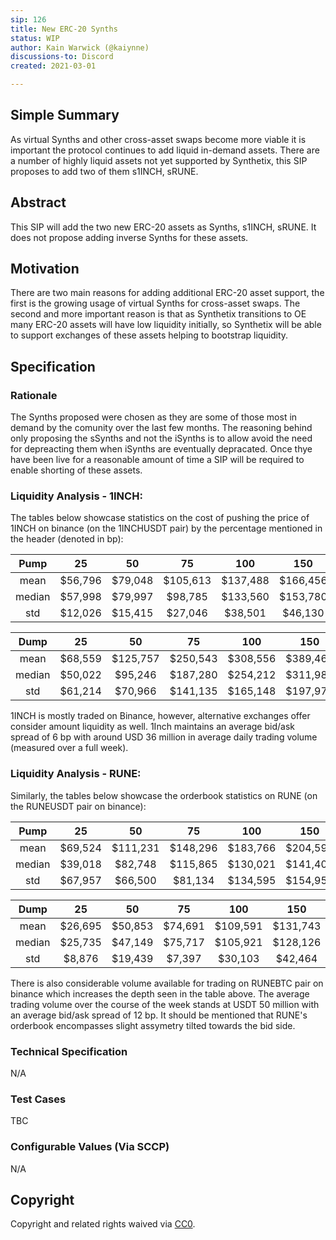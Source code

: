 ```yaml
---
sip: 126
title: New ERC-20 Synths
status: WIP
author: Kain Warwick (@kaiynne)
discussions-to: Discord
created: 2021-03-01

---
```


## Simple Summary
<!--"If you can't explain it simply, you don't understand it well enough." Simply describe the outcome the proposed changes intends to achieve. This should be non-technical and accessible to a casual community member.-->
As virtual Synths and other cross-asset swaps become more viable it is important the protocol continues to add liquid in-demand assets. There are a number of highly liquid assets not yet supported by Synthetix, this SIP proposes to add two of them s1INCH, sRUNE.

## Abstract
<!--A short (~200 word) description of the proposed change, the abstract should clearly describe the proposed change. This is what *will* be done if the SIP is implemented, not *why* it should be done or *how* it will be done. If the SIP proposes deploying a new contract, write, "we propose to deploy a new contract that will do x".-->
This SIP will add the two new ERC-20 assets as Synths, s1INCH, sRUNE. It does not propose adding inverse Synths for these assets.

## Motivation
<!--This is the problem statement. This is the *why* of the SIP. It should clearly explain *why* the current state of the protocol is inadequate.  It is critical that you explain *why* the change is needed, if the SIP proposes changing how something is calculated, you must address *why* the current calculation is innaccurate or wrong. This is not the place to describe how the SIP will address the issue!-->
There are two main reasons for adding additional ERC-20 asset support, the first is the growing usage of virtual Synths for cross-asset swaps. The second and more important reason is that as Synthetix transitions to OE many ERC-20 assets will have low liquidity initially, so Synthetix will be able to support exchanges of these assets helping to bootstrap liquidity. 

## Specification
<!--The specification should describe the syntax and semantics of any new feature, there are five sections
1. Rationale
2. Technical Specification
3. Test Cases
4. Configurable Values
-->

### Rationale
<!--This is where you explain the reasoning behind how you propose to solve the problem. Why did you propose to implement the change in this way, what were the considerations and trade-offs. The rationale fleshes out what motivated the design and why particular design decisions were made. It should describe alternate designs that were considered and related work. The rationale may also provide evidence of consensus within the community, and should discuss important objections or concerns raised during discussion.-->
The Synths proposed were chosen as they are some of those most in demand by the comunity over the last few months. The reasoning behind only proposing the sSynths and not the iSynths is to allow avoid the need for depreacting them when iSynths are eventually depracated. Once thye have been live for a reasonable amount of time a SIP will be required to enable shorting of these assets.

### Liquidity Analysis - 1INCH:

The tables below showcase statistics on the cost of pushing the price of 1INCH on binance (on the 1INCHUSDT pair) by the percentage mentioned in the header (denoted in bp):  

|  Pump  	|    25   	|    50   	|    75    	|    100   	|    150   	|    200   	|    400   	|    600   	|     800    	|    1000    	|
|:------:	|:-------:	|:-------:	|:--------:	|:--------:	|:--------:	|:--------:	|:--------:	|:--------:	|:----------:	|:----------:	|
|  mean  	| $56,796 	| $79,048 	| $105,613 	| $137,488 	| $166,456 	| $207,182 	| $453,708 	| $801,630 	| $1,191,356 	| $1,756,847 	|
| median 	| $57,998 	| $79,997 	|  $98,785 	| $133,560 	| $153,780 	| $179,074 	| $366,420 	| $671,488 	| $1,093,728 	| $1,577,410 	|
|   std  	| $12,026 	| $15,415 	|  $27,046 	|  $38,501 	|  $46,130 	|  $60,952 	| $212,806 	| $365,072 	|  $465,601  	|  $923,797  	|

|  Dump  	|    25   	|    50    	|    75    	|    100   	|    150   	|    200   	|    400   	|    600   	|     800    	|    1000    	|
|:------:	|:-------:	|:--------:	|:--------:	|:--------:	|:--------:	|:--------:	|:--------:	|:--------:	|:----------:	|:----------:	|
|  mean  	| $68,559 	| $125,757 	| $250,543 	| $308,556 	| $389,461 	| $429,370 	| $681,888 	| $875,155 	| $1,051,078 	| $1,246,203 	|
| median 	| $50,022 	|  $95,246 	| $187,280 	| $254,212 	| $311,988 	| $348,612 	| $653,752 	| $829,534 	| $1,022,643 	| $1,246,826 	|
|   std  	| $61,214 	|  $70,966 	| $141,135 	| $165,148 	| $197,977 	| $210,618 	| $154,716 	| $174,454 	|  $139,609  	|  $211,652  	|

1INCH is mostly traded on Binance, however, alternative exchanges offer consider amount liquidity as well. 1Inch maintains an average bid/ask spread of 6 bp  with around USD 36 million in average daily trading volume (measured over a full week).


### Liquidity Analysis - RUNE:

Similarly, the tables below showcase the orderbook statistics on RUNE (on the RUNEUSDT pair on binance):  

|  Pump  	|    25   	|    50    	|    75    	|    100   	|    150   	|    200   	|    400   	|     600    	|     800    	|    1000    	|
|:------:	|:-------:	|:--------:	|:--------:	|:--------:	|:--------:	|:--------:	|:--------:	|:----------:	|:----------:	|:----------:	|
|  mean  	| $69,524 	| $111,231 	| $148,296 	| $183,766 	| $204,593 	| $281,115 	| $724,894 	| $1,016,487 	| $1,273,839 	| $1,433,138 	|
| median 	| $39,018 	|  $82,748 	| $115,865 	| $130,021 	| $141,407 	| $242,320 	| $762,496 	|  $963,728  	| $1,205,664 	| $1,365,055 	|
|   std  	| $67,957 	|  $66,500 	|  $81,134 	| $134,595 	| $154,953 	| $138,044 	| $374,762 	|  $506,396  	|  $544,376  	|  $609,127  	|


|  Dump  	|    25   	|    50   	|    75   	|    100   	|    150   	|    200   	|    400   	|    600   	|    800   	|    1000    	|
|:------:	|:-------:	|:-------:	|:-------:	|:--------:	|:--------:	|:--------:	|:--------:	|:--------:	|:--------:	|:----------:	|
|  mean  	| $26,695 	| $50,853 	| $74,691 	| $109,591 	| $131,743 	| $181,965 	| $296,782 	| $647,294 	| $827,880 	| $1,040,284 	|
| median 	| $25,735 	| $47,149 	| $75,717 	| $105,921 	| $128,126 	| $161,634 	| $277,742 	| $488,113 	| $747,229 	| $1,107,528 	|
|   std  	|  $8,876 	| $19,439 	|  $7,397 	|  $30,103 	|  $42,464 	|  $68,903 	| $104,761 	| $347,462 	| $249,942 	|  $257,418  	|

There is also considerable volume available for trading on RUNEBTC pair on binance which increases the depth seen in the table above. The average trading volume over the course of the week stands at USDT 50 million with an average bid/ask spread of 12 bp. It should be mentioned that RUNE's orderbook  encompasses slight assymetry tilted towards the bid side. 


### Technical Specification
<!--The technical specification should outline the public API of the changes proposed. That is, changes to any of the interfaces Synthetix currently exposes or the creations of new ones.-->
N/A

### Test Cases
<!--Test cases for an implementation are mandatory for SIPs but can be included with the implementation..-->
TBC

### Configurable Values (Via SCCP)
<!--Please list all values configurable via SCCP under this implementation.-->
N/A

## Copyright
Copyright and related rights waived via [CC0](https://creativecommons.org/publicdomain/zero/1.0/).
